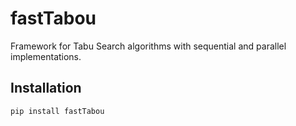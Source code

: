 # fastTabou

Framework for Tabu Search algorithms with sequential and parallel implementations.

## Installation

```bash
pip install fastTabou